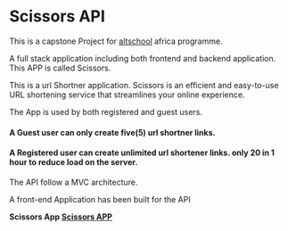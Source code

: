 # Scissors API

This is a capstone Project for [altschool](https://altschoolafrica.com/) africa programme. 

A full stack application including both frontend and backend application. This APP is called Scissors.

This is a url Shortner application. Scissors is an efficient and easy-to-use URL shortening service that streamlines your online experience.

The App is used by both registered and guest users.

#### A Guest user can only create five(5) url shortner links.
#### A Registered user can create unlimited url shortener links. only 20 in 1 hour to reduce load on the server.



The API follow a MVC architecture. 

A front-end Application has been built for the API

 **Scissors App [Scissors APP](https://scissors-client.vercel.app/)**